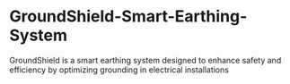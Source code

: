 # GroundShield-Smart-Earthing-System
GroundShield is a smart earthing system designed to enhance safety and efficiency by optimizing grounding in electrical installations
